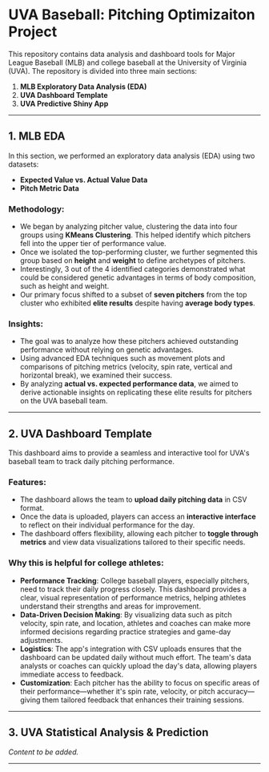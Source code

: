 # UVA Baseball: Pitching Optimizaiton Project

This repository contains data analysis and dashboard tools for Major League Baseball (MLB) and college baseball at the University of Virginia (UVA). The repository is divided into three main sections:

1. **MLB Exploratory Data Analysis (EDA)**
2. **UVA Dashboard Template**
3. **UVA Predictive Shiny App**

---

## 1. MLB EDA

In this section, we performed an exploratory data analysis (EDA) using two datasets:
- **Expected Value vs. Actual Value Data**
- **Pitch Metric Data**

### Methodology:
- We began by analyzing pitcher value, clustering the data into four groups using **KMeans Clustering**. This helped identify which pitchers fell into the upper tier of performance value.
- Once we isolated the top-performing cluster, we further segmented this group based on **height** and **weight** to define archetypes of pitchers.
- Interestingly, 3 out of the 4 identified categories demonstrated what could be considered genetic advantages in terms of body composition, such as height and weight.
- Our primary focus shifted to a subset of **seven pitchers** from the top cluster who exhibited **elite results** despite having **average body types**.

### Insights:
- The goal was to analyze how these pitchers achieved outstanding performance without relying on genetic advantages.
- Using advanced EDA techniques such as movement plots and comparisons of pitching metrics (velocity, spin rate, vertical and horizontal break), we examined their success.
- By analyzing **actual vs. expected performance data**, we aimed to derive actionable insights on replicating these elite results for pitchers on the UVA baseball team.

---

## 2. UVA Dashboard Template

This dashboard aims to provide a seamless and interactive tool for UVA's baseball team to track daily pitching performance.

### Features:
- The dashboard allows the team to **upload daily pitching data** in CSV format.
- Once the data is uploaded, players can access an **interactive interface** to reflect on their individual performance for the day.
- The dashboard offers flexibility, allowing each pitcher to **toggle through metrics** and view data visualizations tailored to their specific needs.

### Why this is helpful for college athletes:
- **Performance Tracking**: College baseball players, especially pitchers, need to track their daily progress closely. This dashboard provides a clear, visual representation of performance metrics, helping athletes understand their strengths and areas for improvement.
- **Data-Driven Decision Making**: By visualizing data such as pitch velocity, spin rate, and location, athletes and coaches can make more informed decisions regarding practice strategies and game-day adjustments.
- **Logistics**: The app's integration with CSV uploads ensures that the dashboard can be updated daily without much effort. The team's data analysts or coaches can quickly upload the day's data, allowing players immediate access to feedback.
- **Customization**: Each pitcher has the ability to focus on specific areas of their performance—whether it's spin rate, velocity, or pitch accuracy—giving them tailored feedback that enhances their training sessions.

---

## 3. UVA Statistical Analysis & Prediction

*Content to be added.*

---
